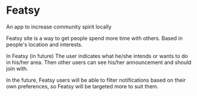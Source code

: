 # Featsy
An app to increase community spirit locally

Featsy site is a way to get people spend more time with others. Based in people's location and interests.

In Featsy (in future) The user indicates what he/she intends or wants to do in his/her area. Then other users can see his/her announcement and should join with.

In the future, Featsy users will be able to filter notifications based on their own preferences, so Featsy will be targeted more to suit them.


